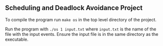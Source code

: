 ## Scheduling and Deadlock Avoidance Project

To compile the program run `make os` in the top level directory of the project. 

Run the program with `./os 1 input.txt` where `input.txt` is the name of the file with the input events. Ensure the input file is in the same directory as the executable.  
